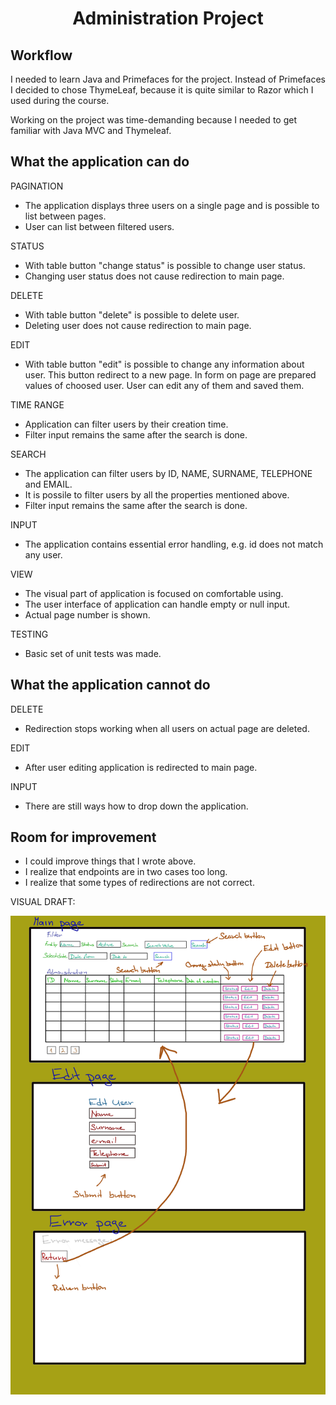 <div align="center">  </div>
<span align="center"> <h1> Administration Project </h1> </span>



## Workflow
I needed to learn Java and Primefaces for the project. Instead of Primefaces I decided to chose ThymeLeaf, 
because it is quite similar to Razor which I used during the course.

Working on the project was time-demanding because I needed to get familiar with Java MVC and Thymeleaf.


## What the application can do

PAGINATION

- The application displays three users on a single page and is possible to list between pages.
- User can list between filtered users.

STATUS
- With table button "change status" is possible to change user status.
- Changing user status does not cause redirection to main page.

DELETE
- With table button "delete" is possible to delete user.
- Deleting user does not cause redirection to main page.

EDIT
- With table button "edit" is possible to change any information about user. This button redirect to a new page. In form on page are prepared values of choosed user. User can edit any of them and saved them.

TIME RANGE
- Application can filter users by their creation time.
- Filter input remains the same after the search is done.

SEARCH
- The application can filter users by ID, NAME, SURNAME, TELEPHONE and EMAIL. 
- It is possile to filter users by all the properties mentioned above.
- Filter input remains the same after the search is done.

INPUT 
- The application contains essential error handling, e.g. id does not match any user.

VIEW
- The visual part of application is focused on comfortable using.
- The user interface of application can handle empty or null input.
- Actual page number is shown.

TESTING
- Basic set of unit tests was made.


## What the application cannot do

DELETE
- Redirection stops working when all users on actual page are deleted.

EDIT
- After user editing application is redirected to main page.

INPUT
- There are still ways how to drop down the application.

## Room for improvement
- I could improve things that I wrote above.
- I realize that endpoints are in two cases too long.
- I realize that some types of redirections are not correct.

VISUAL DRAFT:

![Layout design](src/main/resources/images/visualdraft.png)

